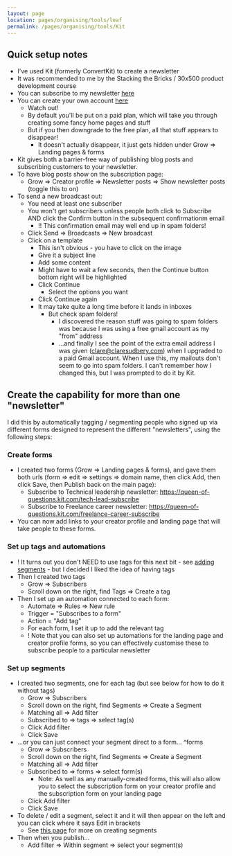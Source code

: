 ```yaml
---
layout: page
location: pages/organising/tools/leaf
permalink: /pages/organising/tools/Kit
---
```

## Quick setup notes

- I've used Kit (formerly ConvertKit) to create a newsletter
- It was recommended to me by the Stacking the Bricks / 30x500 product development course
- You can subscribe to my newsletter [here](https://queen-of-questions.kit.com/)
- You can create your own account [here](https://kit.com/)
  - Watch out!
  - By default you'll be put on a paid plan, which will take you through creating some fancy home pages and stuff
  - But if you then downgrade to the free plan, all that stuff appears to disappear!
	  - It doesn't actually disappear, it just gets hidden under Grow => Landing pages & forms
- Kit gives both a barrier-free way of publishing blog posts and subscribing customers to your newsletter.
- To have blog posts show on the subscription page:
  - Grow => Creator profile => Newsletter posts => Show newsletter posts (toggle this to on)
- To send a new broadcast out:
  - You need at least one subscriber
  - You won't get subscribers unless people both click to Subscribe AND click the Confirm button in the subsequent confirmationm email
    - !! This confirmation email may well end up in spam folders!
  - Click Send => Broadcasts => New broadcast
  - Click on a template
    - This isn't obvious - you have to click on the image
    - Give it a subject line
    - Add some content
    - Might have to wait a few seconds, then the Continue button bottom right will be highlighted
    - Click Continue
      - Select the options you want
    - Click Continue again
    - It may take quite a long time before it lands in inboxes
      - But check spam folders!
	      - I discovered the reason stuff was going to spam folders was because I was using a free gmail account as my "from" address
	      - ...and finally I see the point of the extra email address I was given (clare@claresudbery.com) when I upgraded to a paid Gmail account. When I use this, my mailouts don't seem to go into spam folders. I can't remember how I changed this, but I was prompted to do it by Kit.


## Create the capability for more than one "newsletter"

I did this by automatically tagging / segmenting people who signed up via different forms designed to represent the different "newsletters", using the following steps:

### Create forms

- I created two forms (Grow => Landing pages & forms), and gave them both urls (form => edit => settings => domain name, then click Add, then click Save, then Publish back on the main page):
	- Subscribe to Technical leadership newsletter: https://queen-of-questions.kit.com/tech-lead-subscribe 
	- Subscribe to Freelance career newsletter: https://queen-of-questions.kit.com/freelance-career-subscribe
- You can now add links to your creator profile and landing page that will take people to these forms.

### Set up tags and automations

- ! It turns out you don't NEED to use tags for this next bit - see [adding segments](#set-up-segments) - but I decided I liked the idea of having tags
- Then I created two tags
	- Grow => Subscribers
	- Scroll down on the right, find Tags => Create a tag
- Then I set up an automation connected to each form: 
	- Automate => Rules => New rule
	- Trigger = "Subscribes to a form"
	- Action = "Add tag"
	- For each form, I set it up to add the relevant tag
	- ! Note that you can also set up automations for the landing page and creator profile forms, so you can effectively customise these to subscribe people to a particular newsletter 
### Set up segments

- I created two segments, one for each tag (but see below for how to do it without tags)
	- Grow => Subscribers
	- Scroll down on the right, find Segments => Create a Segment
	- Matching all => Add filter
	- Subscribed to => tags => select tag(s)
	- Click Add filter
	- Click Save
- ...or you can just connect your segment direct to a form... ^forms
	- Grow => Subscribers
	- Scroll down on the right, find Segments => Create a Segment
	- Matching all => Add filter
	- Subscribed to => forms => select form(s)
		- Note: As well as any manually-created forms, this will also allow you to select the subscription form on your creator profile and the subscription form on your landing page
	- Click Add filter
	- Click Save
- To delete / edit a segment, select it and it will then appear on the left and you can click where it says Edit in brackets
	- See [this page](https://help.kit.com/en/articles/2577659-how-to-create-a-segment) for more on creating segments
- Then when you publish...
	- Add filter => Within segment => select your segment(s)